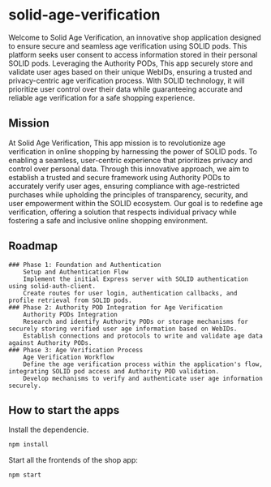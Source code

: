 # solid-age-verification
Welcome to Solid Age Verification, an innovative shop application designed to ensure secure and seamless age verification using SOLID pods. This platform seeks user consent to access information stored in their personal SOLID pods. Leveraging the Authority PODs, This app securely store and validate user ages based on their unique WebIDs, ensuring a trusted and privacy-centric age verification process. With SOLID technology, it will prioritize user control over their data while guaranteeing accurate and reliable age verification for a safe shopping experience.

## Mission
At Solid Age Verification, This app mission is to revolutionize age verification in online shopping by harnessing the power of SOLID pods. To enabling a seamless, user-centric experience that prioritizes privacy and control over personal data. Through this innovative approach, we aim to establish a trusted and secure framework using Authority PODs to accurately verify user ages, ensuring compliance with age-restricted purchases while upholding the principles of transparency, security, and user empowerment within the SOLID ecosystem. Our goal is to redefine age verification, offering a solution that respects individual privacy while fostering a safe and inclusive online shopping environment.

## Roadmap
    ### Phase 1: Foundation and Authentication
        Setup and Authentication Flow
        Implement the initial Express server with SOLID authentication using solid-auth-client.
        Create routes for user login, authentication callbacks, and profile retrieval from SOLID pods.
    ### Phase 2: Authority POD Integration for Age Verification
        Authority PODs Integration
        Research and identify Authority PODs or storage mechanisms for securely storing verified user age information based on WebIDs.
        Establish connections and protocols to write and validate age data against Authority PODs.
    ### Phase 3: Age Verification Process
        Age Verification Workflow
        Define the age verification process within the application's flow, integrating SOLID pod access and Authority POD validation.
        Develop mechanisms to verify and authenticate user age information securely.

## How to start the apps

Install the dependencie.

```bash
npm install
```

Start all the frontends of the shop app:

```bash
npm start
```

